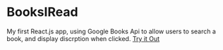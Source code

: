 # BooksIRead
My first React.js app, using Google Books Api to allow users to search a book, and display discrption when clicked. [Try it Out](https://sujinthan.github.io/BooksIRead/)
